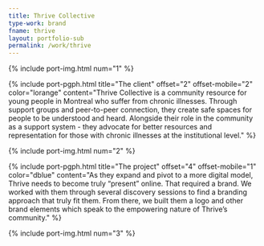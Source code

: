 ```yaml
---
title: Thrive Collective
type-work: brand
fname: thrive
layout: portfolio-sub
permalink: /work/thrive
---
```


{% include port-img.html num="1" %}

{% include port-pgph.html title="The client" offset="2" offset-mobile="2" color="lorange" content="Thrive Collective is a community resource for young people in Montreal who suffer from chronic illnesses. Through support groups and peer-to-peer connection, they create safe spaces for people to be understood and heard. Alongside their role in the community as a support system - they advocate for better resources and representation for those with chronic illnesses at the institutional level." %}

{% include port-img.html num="2" %}

{% include port-pgph.html title="The project" offset="4" offset-mobile="1" color="dblue" content="As they expand and pivot to a more digital model, Thrive needs to become truly “present” online. That required a brand. We worked with them through several discovery sessions to find a branding approach that truly fit them. From there, we built them a logo and other brand elements which speak to the empowering nature of Thrive’s community." %}

{% include port-img.html num="3" %}

